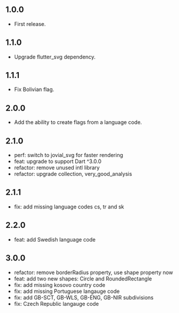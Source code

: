 ## 1.0.0

- First release.

## 1.1.0

- Upgrade flutter_svg dependency.

## 1.1.1

- Fix Bolivian flag.

## 2.0.0

- Add the ability to create flags from a language code.

## 2.1.0

- perf: switch to jovial_svg for faster rendering
- feat: upgrade to support Dart ^3.0.0
- refactor: remove unused intl library
- refactor: upgrade collection, very_good_analysis

## 2.1.1

- fix: add missing language codes cs, tr and sk

## 2.2.0

- feat: add Swedish language code

## 3.0.0

- refactor: remove borderRadius property, use shape property now
- feat: add two new shapes: Circle and RoundedRectangle
- fix: add missing kosovo country code
- fix: add missing Portuguese langauge code
- fix: add GB-SCT, GB-WLS, GB-ENG, GB-NIR subdivisions
- fix: Czech Republic langauge code
